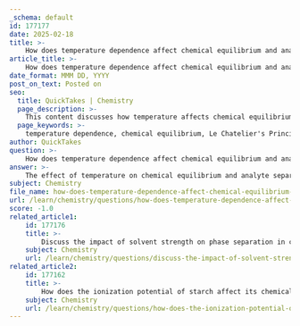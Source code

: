 ```yaml
---
_schema: default
id: 177177
date: 2025-02-18
title: >-
    How does temperature dependence affect chemical equilibrium and analyte separation?
article_title: >-
    How does temperature dependence affect chemical equilibrium and analyte separation?
date_format: MMM DD, YYYY
post_on_text: Posted on
seo:
  title: QuickTakes | Chemistry
  page_description: >-
    This content discusses how temperature affects chemical equilibrium and analyte separation, covering principles like Le Chatelier's, reaction rates, and implications for chromatography.
  page_keywords: >-
    temperature dependence, chemical equilibrium, Le Chatelier's Principle, reaction rates, pKa, ionization, analyte separation, chromatography, solubility, viscosity, diffusion, retention times, forensic chemistry, pharmaceuticals
author: QuickTakes
question: >-
    How does temperature dependence affect chemical equilibrium and analyte separation?
answer: >-
    The effect of temperature on chemical equilibrium and analyte separation is significant and multifaceted, influencing both the behavior of chemical reactions and the efficiency of separation techniques.\n\n### Chemical Equilibrium and Temperature\n\nChemical equilibrium is established when the rates of the forward and reverse reactions are equal, resulting in constant concentrations of reactants and products. Temperature plays a crucial role in this dynamic:\n\n1. **Le Chatelier's Principle**: This principle states that if a system at equilibrium is subjected to a change in temperature, the equilibrium will shift in a direction that counteracts the change. For example:\n   - In exothermic reactions (which release heat), increasing the temperature shifts the equilibrium to favor the reactants, as the system attempts to absorb the added heat.\n   - Conversely, in endothermic reactions (which absorb heat), increasing the temperature shifts the equilibrium to favor the products, as the system seeks to utilize the additional heat.\n\n2. **Reaction Rates**: Temperature affects the kinetic energy of molecules, which in turn influences the rates of both the forward and reverse reactions. Generally, higher temperatures increase reaction rates due to enhanced molecular motion, potentially leading to a faster attainment of equilibrium.\n\n3. **pKa and Ionization**: The ionization state of compounds, influenced by pKa values, can also be temperature-dependent. As temperature changes, the solubility and ionization of weak acids and bases may shift, affecting the concentrations of reactants and products at equilibrium. This is particularly relevant in biological systems and pharmaceutical applications, where the ionization state can impact drug efficacy.\n\n### Analyte Separation and Temperature\n\nTemperature also significantly affects analyte separation techniques, such as chromatography:\n\n1. **Solubility**: Many separation techniques rely on the solubility of analytes in solvents, which often increases with temperature. This can enhance the efficiency of separation processes by allowing more solute to dissolve and interact with the stationary phase in chromatography.\n\n2. **Viscosity and Diffusion**: Higher temperatures typically reduce the viscosity of solvents, facilitating better mass transfer and diffusion of analytes. This can lead to improved separation efficiency and resolution in chromatographic techniques.\n\n3. **Retention Times**: In chromatographic methods, temperature can influence retention times of analytes. For instance, increasing the temperature in gas chromatography can lead to shorter retention times, as analytes vaporize more readily and travel through the column faster.\n\n### Conclusion\n\nIn summary, temperature has a profound impact on both chemical equilibrium and analyte separation. It influences reaction rates, shifts equilibrium positions, and affects the physical properties of substances involved in separation techniques. Understanding these effects is essential for optimizing analytical methods and ensuring accurate results in various fields, including forensic chemistry and pharmaceuticals.
subject: Chemistry
file_name: how-does-temperature-dependence-affect-chemical-equilibrium-and-analyte-separation.md
url: /learn/chemistry/questions/how-does-temperature-dependence-affect-chemical-equilibrium-and-analyte-separation
score: -1.0
related_article1:
    id: 177176
    title: >-
        Discuss the impact of solvent strength on phase separation in chemical interactions.
    subject: Chemistry
    url: /learn/chemistry/questions/discuss-the-impact-of-solvent-strength-on-phase-separation-in-chemical-interactions
related_article2:
    id: 177162
    title: >-
        How does the ionization potential of starch affect its chemical properties?
    subject: Chemistry
    url: /learn/chemistry/questions/how-does-the-ionization-potential-of-starch-affect-its-chemical-properties
---
```


&nbsp;